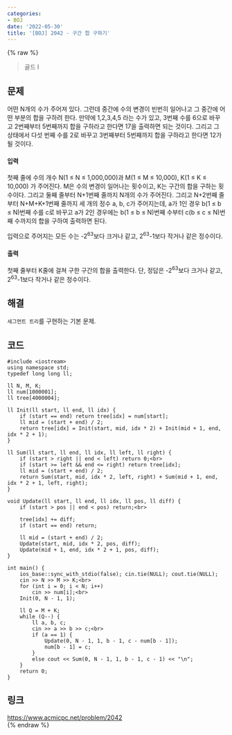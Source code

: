 ```yaml
---
categories:
- BOJ
date: '2022-05-30'
title: '[BOJ] 2042 - 구간 합 구하기'
---
```


{% raw %}
> 골드 I<br>

## 문제
어떤 N개의 수가 주어져 있다. 그런데 중간에 수의 변경이 빈번히 일어나고 그 중간에 어떤 부분의 합을 구하려 한다. 만약에 1,2,3,4,5 라는 수가 있고, 3번째 수를 6으로 바꾸고 2번째부터 5번째까지 합을 구하라고 한다면 17을 출력하면 되는 것이다. 그리고 그 상태에서 다섯 번째 수를 2로 바꾸고 3번째부터 5번째까지 합을 구하라고 한다면 12가 될 것이다.

#### 입력
첫째 줄에 수의 개수 N(1 ≤ N ≤ 1,000,000)과 M(1 ≤ M ≤ 10,000), K(1 ≤ K ≤ 10,000) 가 주어진다. M은 수의 변경이 일어나는 횟수이고, K는 구간의 합을 구하는 횟수이다. 그리고 둘째 줄부터 N+1번째 줄까지 N개의 수가 주어진다. 그리고 N+2번째 줄부터 N+M+K+1번째 줄까지 세 개의 정수 a, b, c가 주어지는데, a가 1인 경우 b(1 ≤ b ≤ N)번째 수를 c로 바꾸고 a가 2인 경우에는 b(1 ≤ b ≤ N)번째 수부터 c(b ≤ c ≤ N)번째 수까지의 합을 구하여 출력하면 된다.

입력으로 주어지는 모든 수는 -2<sup>63</sup>보다 크거나 같고, 2<sup>63</sup>-1보다 작거나 같은 정수이다.

#### 출력
첫째 줄부터 K줄에 걸쳐 구한 구간의 합을 출력한다. 단, 정답은 -2<sup>63</sup>보다 크거나 같고, 2<sup>63</sup>-1보다 작거나 같은 정수이다.

## 해결
`세그먼트 트리`를 구현하는 기본 문제.

## 코드
```
#include <iostream>
using namespace std;
typedef long long ll;

ll N, M, K;
ll num[1000001];
ll tree[4000004];

ll Init(ll start, ll end, ll idx) {
	if (start == end) return tree[idx] = num[start];
	ll mid = (start + end) / 2;
	return tree[idx] = Init(start, mid, idx * 2) + Init(mid + 1, end, idx * 2 + 1);
}

ll Sum(ll start, ll end, ll idx, ll left, ll right) {
	if (start > right || end < left) return 0;<br>
	if (start >= left && end <= right) return tree[idx];
	ll mid = (start + end) / 2;
	return Sum(start, mid, idx * 2, left, right) + Sum(mid + 1, end, idx * 2 + 1, left, right);
}

void Update(ll start, ll end, ll idx, ll pos, ll diff) {
	if (start > pos || end < pos) return;<br>

	tree[idx] += diff;
	if (start == end) return;

	ll mid = (start + end) / 2;
	Update(start, mid, idx * 2, pos, diff);
	Update(mid + 1, end, idx * 2 + 1, pos, diff);
}

int main() {
	ios_base::sync_with_stdio(false); cin.tie(NULL); cout.tie(NULL);
	cin >> N >> M >> K;<br>
	for (int i = 0; i < N; i++)
		cin >> num[i];<br>
	Init(0, N - 1, 1);

	ll Q = M + K;
	while (Q--) {
		ll a, b, c;
		cin >> a >> b >> c;<br>
		if (a == 1) {
			Update(0, N - 1, 1, b - 1, c - num[b - 1]);
			num[b - 1] = c;
		}
		else cout << Sum(0, N - 1, 1, b - 1, c - 1) << "\n";
	}
	return 0;
}
```

## 링크
https://www.acmicpc.net/problem/2042<br>
{% endraw %}